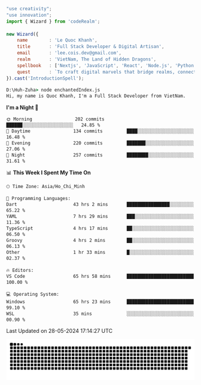 <!--x axis divider-->

```js 
"use creativity";
"use innovation";
import { Wizard } from 'codeRealm';

new Wizard({
    name        : 'Le Quoc Khanh',
    title       : 'Full Stack Developer & Digital Artisan',
    email       : 'lee.cois.dev@gmail.com',
    realm       : 'VietNam, The Land of Hidden Dragons',
    spellbook   : ['Nextjs', 'JavaScript', 'React', 'Node.js', 'Python', 'Django', 'Cloud Services'],
    quest       : `To craft digital marvels that bridge realms, connect cultures, and bring imagination to life.`,
}).cast('IntroductionSpell');
```

```cmd
D:\Huh-Zuha> node enchantedIndex.js
Hi, my name is Quoc Khanh, I'm a Full Stack Developer from VietNam.
```
<!--START_SECTION:waka-->
**I'm a Night 🦉** 

```text
🌞 Morning                202 commits         ██████░░░░░░░░░░░░░░░░░░░   24.85 % 
🌆 Daytime                134 commits         ████░░░░░░░░░░░░░░░░░░░░░   16.48 % 
🌃 Evening                220 commits         ███████░░░░░░░░░░░░░░░░░░   27.06 % 
🌙 Night                  257 commits         ████████░░░░░░░░░░░░░░░░░   31.61 % 
```


📊 **This Week I Spent My Time On** 

```text
🕑︎ Time Zone: Asia/Ho_Chi_Minh

💬 Programming Languages: 
Dart                     43 hrs 2 mins       ████████████████░░░░░░░░░   65.22 % 
YAML                     7 hrs 29 mins       ███░░░░░░░░░░░░░░░░░░░░░░   11.36 % 
TypeScript               4 hrs 17 mins       ██░░░░░░░░░░░░░░░░░░░░░░░   06.50 % 
Groovy                   4 hrs 2 mins        ██░░░░░░░░░░░░░░░░░░░░░░░   06.13 % 
Other                    1 hr 33 mins        █░░░░░░░░░░░░░░░░░░░░░░░░   02.37 % 

🔥 Editors: 
VS Code                  65 hrs 58 mins      █████████████████████████   100.00 % 

💻 Operating System: 
Windows                  65 hrs 23 mins      █████████████████████████   99.10 % 
WSL                      35 mins             ░░░░░░░░░░░░░░░░░░░░░░░░░   00.90 % 
```


 Last Updated on 28-05-2024 17:14:27 UTC
<!--END_SECTION:waka-->
<picture>
  <source media="(prefers-color-scheme: dark)" srcset="https://raw.githubusercontent.com/leecois/leecois/output/github-contribution-grid-snake-dark.svg">
  <source media="(prefers-color-scheme: light)" srcset="https://raw.githubusercontent.com/leecois/leecois/output/github-contribution-grid-snake.svg">
  <img alt="github contribution grid snake animation" src="https://raw.githubusercontent.com/leecois/leecois/output/github-contribution-grid-snake.svg">
</picture>
